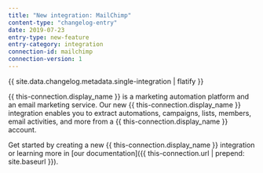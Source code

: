 ```yaml
---
title: "New integration: MailChimp"
content-type: "changelog-entry"
date: 2019-07-23
entry-type: new-feature
entry-category: integration
connection-id: mailchimp
connection-version: 1
---
```

{{ site.data.changelog.metadata.single-integration | flatify }}

{{ this-connection.display_name }} is a marketing automation platform and an email marketing service. Our new {{ this-connection.display_name }} integration enables you to extract automations, campaigns, lists, members, email activities, and more from a {{ this-connection.display_name }} account.

Get started by creating a new {{ this-connection.display_name }} integration or learning more in [our documentation]({{ this-connection.url | prepend: site.baseurl }}).